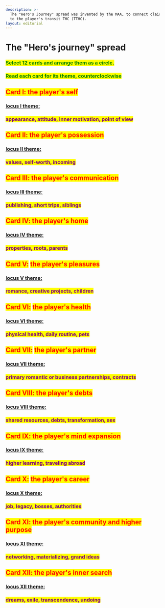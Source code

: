 ```yaml
---
description: >-
  The "Hero's Journey" spread was invented by the MAA, to connect clairvoyance
  to the player's transit THC (TTHC).
layout: editorial
---
```


# The "Hero's journey" spread

### <mark style="color:green;">Select 12 cards and arrange them as a circle.</mark>&#x20;

### <mark style="color:green;">Read each card for its theme,  counterclockwise</mark>

## <mark style="color:red;">Card I: the player's self</mark>&#x20;

### [locus I theme: ](../../../../astrology/the-usdchoice-of-astrology/houses/locus-i-identity.md)<mark style="color:orange;"></mark>

### <mark style="color:purple;">appearance, attitude, inner motivation, point of view</mark>

### <mark style="color:purple;"></mark>

## <mark style="color:red;">Card II: the player's possession</mark>

### [locus II theme:](the-heros-journey-spread.md#locus-ii-theme)

### <mark style="color:purple;">values, self-worth, incoming</mark>



## <mark style="color:red;">Card III: the player's communication</mark>&#x20;

### [locus III theme:](the-heros-journey-spread.md#locus-iii-theme)

### <mark style="color:purple;">publishing, short trips, siblings</mark>



## <mark style="color:red;">Card IV: the player's home</mark>

### [locus IV theme: ](the-heros-journey-spread.md#locus-iv-theme)

### <mark style="color:purple;">properties, roots, parents</mark>



## <mark style="color:red;">Card V:</mark> <mark style="color:red;"></mark><mark style="color:red;"><mark style="color:purple;"><mark style="color:purple;"></mark> <mark style="color:red;"></mark><mark style="color:red;">the player's pleasures</mark>&#x20;

### [locus V theme: ](the-heros-journey-spread.md#locus-fifth-theme)

### <mark style="color:purple;">romance, creative projects, children</mark>



## <mark style="color:red;">Card VI:</mark> <mark style="color:red;"></mark><mark style="color:red;"><mark style="color:purple;"><mark style="color:purple;"></mark> <mark style="color:red;"></mark><mark style="color:red;">the player's health</mark>

### [locus VI theme: ](the-heros-journey-spread.md#locus-sixth-theme)

### <mark style="color:purple;">physical health, daily routine, pets</mark>



## <mark style="color:red;">Card VII:</mark> <mark style="color:red;"></mark><mark style="color:red;"><mark style="color:purple;"><mark style="color:purple;"></mark> <mark style="color:red;"></mark><mark style="color:red;">the player's partner</mark>&#x20;

### [locus VII theme: ](the-heros-journey-spread.md#locus-seventh-theme)

### <mark style="color:purple;">primary romantic or business partnerships, contracts</mark>



## <mark style="color:red;">Card VIII: the player's debts</mark>&#x20;

### [locus VIII theme: ](the-heros-journey-spread.md#locus-eight-theme)

### <mark style="color:purple;">shared resources, debts, transformation, sex</mark>



## <mark style="color:red;">Card IX: the player's mind expansion</mark>&#x20;

### [locus IX theme: ](the-heros-journey-spread.md#locus-ninth-theme)

### <mark style="color:purple;">higher learning, traveling abroad</mark>



## <mark style="color:red;">Card X:</mark> <mark style="color:red;"></mark><mark style="color:red;"><mark style="color:purple;"><mark style="color:purple;"></mark> <mark style="color:red;"></mark><mark style="color:red;">the player's career</mark>&#x20;

### [locus X theme: ](the-heros-journey-spread.md#locus-tenth-theme)

### <mark style="color:purple;">job, legacy, bosses, authorities</mark>



## <mark style="color:red;">Card XI: the player's community and higher purpose</mark>&#x20;

### [locus XI theme: ](the-heros-journey-spread.md#locus-eleventh-theme)

### <mark style="color:purple;">networking, materializing, grand ideas</mark>



## <mark style="color:red;">Card XII: the player's inner search</mark>&#x20;

### [locus XII theme:](../../../../astrology/the-usdchoice-of-astrology/houses/locus-xii-undoing.md)

### <mark style="color:purple;">dreams, exile, transcendence, undoing</mark>



